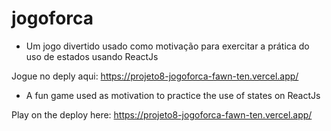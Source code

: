 # jogoforca
- Um jogo divertido usado como motivação para exercitar a prática do uso de estados usando ReactJs
  
Jogue no deply aqui: https://projeto8-jogoforca-fawn-ten.vercel.app/

- A fun game used as motivation to practice the use of states on ReactJs
  
Play on the deploy here: https://projeto8-jogoforca-fawn-ten.vercel.app/

